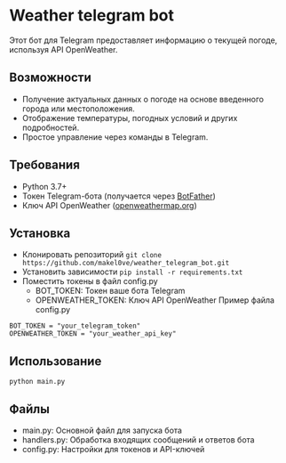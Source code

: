 # Weather telegram bot

Этот бот для Telegram предоставляет информацию о текущей погоде, используя API OpenWeather.

## Возможности
- Получение актуальных данных о погоде на основе введенного города или местоположения.
- Отображение температуры, погодных условий и других подробностей.
- Простое управление через команды в Telegram.

## Требования
- Python 3.7+
- Токен Telegram-бота (получается через [BotFather](https://core.telegram.org/bots#botfather))
- Ключ API OpenWeather ([openweathermap.org](https://openweathermap.org/))

## Установка
- Клонировать репозиторий
``` git clone https://github.com/makel0ve/weather_telegram_bot.git ```
- Установить зависимости
``` pip install -r requirements.txt ```
- Поместить токены в файл config.py
  - BOT_TOKEN: Токен ваше бота Telegram
  - OPENWEATHER_TOKEN: Ключ API OpenWeather
Пример файла config.py
```
BOT_TOKEN = "your_telegram_token"
OPENWEATHER_TOKEN = "your_weather_api_key"
```

## Использование
```
python main.py
```

## Файлы
- main.py: Основной файл для запуска бота
- handlers.py: Обработка входящих сообщений и ответов бота
- config.py: Настройки для токенов и API-ключей

